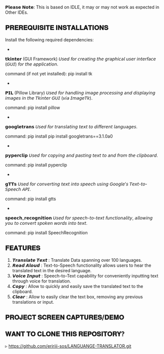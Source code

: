**𝗣𝗹𝗲𝗮𝘀𝗲 𝗡𝗼𝘁𝗲**: This is based on IDLE, it may or may not work as expected in Other IDEs.


## 𝐏𝐑𝐄𝐑𝐄𝐐𝐔𝐈𝐒𝐈𝐓𝐄 𝐈𝐍𝐒𝐓𝐀𝐋𝐋𝐀𝐓𝐈𝐎𝐍𝐒
Install the following required dependencies:

+
𝘁𝗸𝗶𝗻𝘁𝗲𝗿 (GUI Framework)
𝘜𝘴𝘦𝘥 𝘧𝘰𝘳 𝘤𝘳𝘦𝘢𝘵𝘪𝘯𝘨 𝘵𝘩𝘦 𝘨𝘳𝘢𝘱𝘩𝘪𝘤𝘢𝘭 𝘶𝘴𝘦𝘳 𝘪𝘯𝘵𝘦𝘳𝘧𝘢𝘤𝘦 (𝘎𝘜𝘐) 𝘧𝘰𝘳 𝘵𝘩𝘦 𝘢𝘱𝘱𝘭𝘪𝘤𝘢𝘵𝘪𝘰𝘯.

command (if not yet installed): pip install tk  

+
𝗣𝗜𝗟 (Pillow Library)
𝘜𝘴𝘦𝘥 𝘧𝘰𝘳 𝘩𝘢𝘯𝘥𝘭𝘪𝘯𝘨 𝘪𝘮𝘢𝘨𝘦 𝘱𝘳𝘰𝘤𝘦𝘴𝘴𝘪𝘯𝘨 𝘢𝘯𝘥 𝘥𝘪𝘴𝘱𝘭𝘢𝘺𝘪𝘯𝘨 𝘪𝘮𝘢𝘨𝘦𝘴 𝘪𝘯 𝘵𝘩𝘦 𝘛𝘬𝘪𝘯𝘵𝘦𝘳 𝘎𝘜𝘐 (𝘷𝘪𝘢 𝘐𝘮𝘢𝘨𝘦𝘛𝘬).

command: pip install pillow 

+
𝗴𝗼𝗼𝗴𝗹𝗲𝘁𝗿𝗮𝗻𝘀
𝘜𝘴𝘦𝘥 𝘧𝘰𝘳 𝘵𝘳𝘢𝘯𝘴𝘭𝘢𝘵𝘪𝘯𝘨 𝘵𝘦𝘹𝘵 𝘵𝘰 𝘥𝘪𝘧𝘧𝘦𝘳𝘦𝘯𝘵 𝘭𝘢𝘯𝘨𝘶𝘢𝘨𝘦𝘴.

command: pip install pip install googletrans==3.1.0a0

+
𝗽𝘆𝗽𝗲𝗿𝗰𝗹𝗶𝗽
𝘜𝘴𝘦𝘥 𝘧𝘰𝘳 𝘤𝘰𝘱𝘺𝘪𝘯𝘨 𝘢𝘯𝘥 𝘱𝘢𝘴𝘵𝘪𝘯𝘨 𝘵𝘦𝘹𝘵 𝘵𝘰 𝘢𝘯𝘥 𝘧𝘳𝘰𝘮 𝘵𝘩𝘦 𝘤𝘭𝘪𝘱𝘣𝘰𝘢𝘳𝘥.

command: pip install pyperclip 

+
𝗴𝗧𝗧𝘀
𝘜𝘴𝘦𝘥 𝘧𝘰𝘳 𝘤𝘰𝘯𝘷𝘦𝘳𝘵𝘪𝘯𝘨 𝘵𝘦𝘹𝘵 𝘪𝘯𝘵𝘰 𝘴𝘱𝘦𝘦𝘤𝘩 𝘶𝘴𝘪𝘯𝘨 𝘎𝘰𝘰𝘨𝘭𝘦’𝘴 𝘛𝘦𝘹𝘵-𝘵𝘰-𝘚𝘱𝘦𝘦𝘤𝘩 𝘈𝘗𝘐.

command: pip install gtts

+
𝘀𝗽𝗲𝗲𝗰𝗵_𝗿𝗲𝗰𝗼𝗴𝗻𝗶𝘁𝗶𝗼𝗻
𝘜𝘴𝘦𝘥 𝘧𝘰𝘳 𝘴𝘱𝘦𝘦𝘤𝘩-𝘵𝘰-𝘵𝘦𝘹𝘵 𝘧𝘶𝘯𝘤𝘵𝘪𝘰𝘯𝘢𝘭𝘪𝘵𝘺, 𝘢𝘭𝘭𝘰𝘸𝘪𝘯𝘨 𝘺𝘰𝘶 𝘵𝘰 𝘤𝘰𝘯𝘷𝘦𝘳𝘵 𝘴𝘱𝘰𝘬𝘦𝘯 𝘸𝘰𝘳𝘥𝘴 𝘪𝘯𝘵𝘰 𝘵𝘦𝘹𝘵.

command: pip install SpeechRecognition


## 𝐅𝐄𝐀𝐓𝐔𝐑𝐄𝐒

1. 𝙏𝙧𝙖𝙣𝙨𝙡𝙖𝙩𝙚 𝙏𝙚𝙭𝙩 : Translate Data spanning over 100 languages.
2. 𝙍𝙚𝙖𝙙 𝘼𝙡𝙤𝙪𝙙 : Text-to-Speech functionality allows users to hear the translated text in the desired language.
3. 𝙑𝙤𝙞𝙘𝙚 𝙄𝙣𝙥𝙪𝙩 : Speech-to-Text capability for conveniently inputting text through voice for translation.
5. 𝘾𝙤𝙥𝙮 : Allow to quickly and easily save the translated text to the clipboard.
6. 𝘾𝙡𝙚𝙖𝙧 : Allow to easily clear the text box, removing any previous translations or input.


## 𝐏𝐑𝐎𝐉𝐄𝐂𝐓 𝐒𝐂𝐑𝐄𝐄𝐍 𝐂𝐀𝐏𝐓𝐔𝐑𝐄𝐒/𝐃𝐄𝐌𝐎



## 𝐖𝐀𝐍𝐓 𝐓𝐎 𝐂𝐋𝐎𝐍𝐄 𝐓𝐇𝐈𝐒 𝐑𝐄𝐏𝐎𝐒𝐈𝐓𝐎𝐑𝐘?

▹ https://github.com/eririii-sos/LANGUANGE-TRANSLATOR.git



